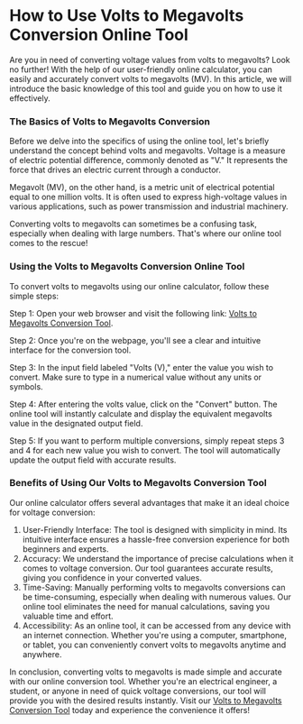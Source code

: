 How to Use Volts to Megavolts Conversion Online Tool
====================================================

Are you in need of converting voltage values from volts to megavolts? Look no further! With the help of our user-friendly online calculator, you can easily and accurately convert volts to megavolts (MV). In this article, we will introduce the basic knowledge of this tool and guide you on how to use it effectively.

### The Basics of Volts to Megavolts Conversion

Before we delve into the specifics of using the online tool, let's briefly understand the concept behind volts and megavolts. Voltage is a measure of electric potential difference, commonly denoted as "V." It represents the force that drives an electric current through a conductor.

Megavolt (MV), on the other hand, is a metric unit of electrical potential equal to one million volts. It is often used to express high-voltage values in various applications, such as power transmission and industrial machinery.

Converting volts to megavolts can sometimes be a confusing task, especially when dealing with large numbers. That's where our online tool comes to the rescue!

### Using the Volts to Megavolts Conversion Online Tool

To convert volts to megavolts using our online calculator, follow these simple steps:

Step 1: Open your web browser and visit the following link: [Volts to Megavolts Conversion Tool](https://www.onlinecalculatorsfree.com/convert/volts-to-megavolts.html).

Step 2: Once you're on the webpage, you'll see a clear and intuitive interface for the conversion tool.

Step 3: In the input field labeled "Volts (V)," enter the value you wish to convert. Make sure to type in a numerical value without any units or symbols.

Step 4: After entering the volts value, click on the "Convert" button. The online tool will instantly calculate and display the equivalent megavolts value in the designated output field.

Step 5: If you want to perform multiple conversions, simply repeat steps 3 and 4 for each new value you wish to convert. The tool will automatically update the output field with accurate results.

### Benefits of Using Our Volts to Megavolts Conversion Tool

Our online calculator offers several advantages that make it an ideal choice for voltage conversion:

1. User-Friendly Interface: The tool is designed with simplicity in mind. Its intuitive interface ensures a hassle-free conversion experience for both beginners and experts.
2. Accuracy: We understand the importance of precise calculations when it comes to voltage conversion. Our tool guarantees accurate results, giving you confidence in your converted values.
3. Time-Saving: Manually performing volts to megavolts conversions can be time-consuming, especially when dealing with numerous values. Our online tool eliminates the need for manual calculations, saving you valuable time and effort.
4. Accessibility: As an online tool, it can be accessed from any device with an internet connection. Whether you're using a computer, smartphone, or tablet, you can conveniently convert volts to megavolts anytime and anywhere.

In conclusion, converting volts to megavolts is made simple and accurate with our online conversion tool. Whether you're an electrical engineer, a student, or anyone in need of quick voltage conversions, our tool will provide you with the desired results instantly. Visit our [Volts to Megavolts Conversion Tool](https://www.onlinecalculatorsfree.com/convert/volts-to-megavolts.html) today and experience the convenience it offers!
